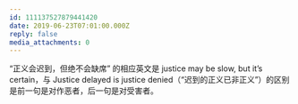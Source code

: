 ```yaml
---
id: 111137527879441420
date: 2019-06-23T07:01:00.000Z
reply: false
media_attachments: 0
---
```


“正义会迟到，但绝不会缺席” 的相应英文是 justice may be slow, but it’s certain，与 Justice delayed is justice denied（“迟到的正义已非正义”）的区别是前一句是对作恶者，后一句是对受害者。

